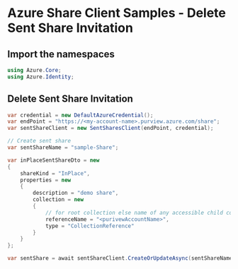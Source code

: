 ﻿# Azure Share Client Samples - Delete Sent Share Invitation

## Import the namespaces

```C# Snippet:SentSharesClientSample_ImportNamespaces
using Azure.Core;
using Azure.Identity;
```

## Delete Sent Share Invitation

```C# Snippet:SentSharesClientSample_DeleteSentShareInvitation
var credential = new DefaultAzureCredential();
var endPoint = "https://<my-account-name>.purview.azure.com/share";
var sentShareClient = new SentSharesClient(endPoint, credential);

// Create sent share
var sentShareName = "sample-Share";

var inPlaceSentShareDto = new
{
    shareKind = "InPlace",
    properties = new
    {
        description = "demo share",
        collection = new
        {
            // for root collection else name of any accessible child collection in the Purview account.
            referenceName = "<purivewAccountName>",
            type = "CollectionReference"
        }
    }
};

var sentShare = await sentShareClient.CreateOrUpdateAsync(sentShareName, RequestContent.Create(inPlaceSentShareDto));
```
